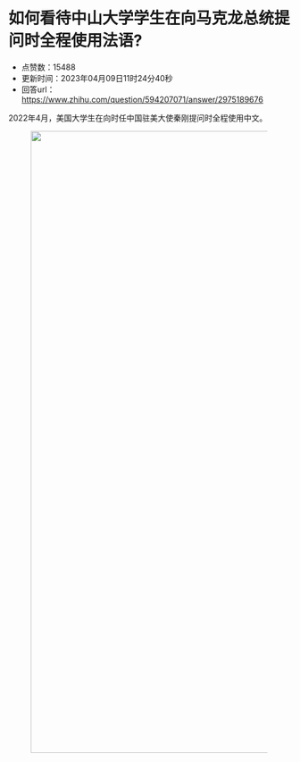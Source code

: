 # 如何看待中山大学学生在向马克龙总统提问时全程使用法语?
- 点赞数：15488
- 更新时间：2023年04月09日11时24分40秒
- 回答url：https://www.zhihu.com/question/594207071/answer/2975189676
<body>
 <p data-pid="4b_JLm-E">2022年4月，美国大学生在向时任中国驻美大使秦刚提问时全程使用中文。</p>
 <figure data-size="normal">
  <img src="https://picx.zhimg.com/50/v2-6f998555d35c38f3457288c7f5e50cdc_720w.jpg?source=1940ef5c" data-caption="" data-size="normal" data-rawwidth="1114" data-rawheight="611" data-original-token="v2-6f998555d35c38f3457288c7f5e50cdc" data-default-watermark-src="https://pic1.zhimg.com/50/v2-f4cf12edf59eadba48be3263b974fc7f_720w.jpg?source=1940ef5c" class="origin_image zh-lightbox-thumb" width="1114" data-original="https://pic1.zhimg.com/v2-6f998555d35c38f3457288c7f5e50cdc_r.jpg?source=1940ef5c">
 </figure>
 <p></p>
</body>